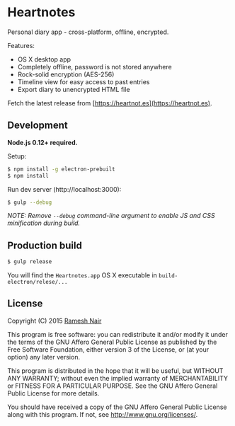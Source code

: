 # Heartnotes

Personal diary app - cross-platform, offline, encrypted.

Features:

* OS X desktop app
* Completely offline, password is not stored anywhere
* Rock-solid encryption (AES-256)
* Timeline view for easy access to past entries
* Export diary to unencrypted HTML file

Fetch the latest release from [https://heartnot.es](https://heartnot.es).


## Development

**Node.js 0.12+ required.**

Setup:

```bash
$ npm install -g electron-prebuilt
$ npm install
```

Run dev server (http://localhost:3000):

```bash
$ gulp --debug
```

_NOTE: Remove `--debug` command-line argument to enable JS and CSS minification during build._



## Production build

```bash
$ gulp release
```

You will find the `Heartnotes.app` OS X executable in `build-electron/relese/...`



## License

Copyright (C) 2015 [Ramesh Nair](https://hiddentao.com)

This program is free software: you can redistribute it and/or modify
it under the terms of the GNU Affero General Public License as
published by the Free Software Foundation, either version 3 of the
License, or (at your option) any later version.

This program is distributed in the hope that it will be useful,
but WITHOUT ANY WARRANTY; without even the implied warranty of
MERCHANTABILITY or FITNESS FOR A PARTICULAR PURPOSE.  See the
GNU Affero General Public License for more details.

You should have received a copy of the GNU Affero General Public License
along with this program.  If not, see <http://www.gnu.org/licenses/>.


